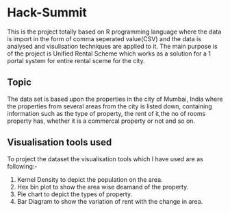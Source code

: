 # Hack-Summit
This is the project totally based on R programming language where the data is import in the form of comma seperated value(CSV)
and the data is analysed and visulisation techniques are applied to it. The main purpose is of the project is Unified Rental Scheme which works as a solution for a 1 portal system for entire rental sceme for the city.

## Topic
The data set is based upon the properties in the city of Mumbai, India where the properties from several areas 
from the city is listed down, containing information such as the type of property, the rent of it,the no of rooms property has, whether it is a commercal property or not and so on.
## Visualisation tools used
To project the dataset the visualisation tools which I have used are as following:-
1. Kernel Density to depict the population on the area.
2. Hex bin plot to show the area wise deamand of the property. 
3. Pie chart to depict the types of property.
4. Bar Diagram to show the variation of rent with the change in area.

